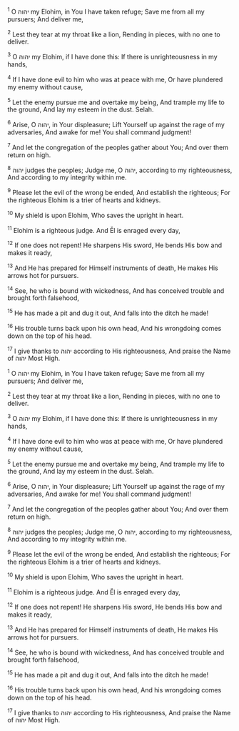 <sup>1</sup> O יהוה my Elohim, in You I have taken refuge; Save me from all my pursuers; And deliver me,

<sup>2</sup> Lest they tear at my throat like a lion, Rending in pieces, with no one to deliver.

<sup>3</sup> O יהוה my Elohim, if I have done this: If there is unrighteousness in my hands,

<sup>4</sup> If I have done evil to him who was at peace with me, Or have plundered my enemy without cause,

<sup>5</sup> Let the enemy pursue me and overtake my being, And trample my life to the ground, And lay my esteem in the dust. Selah.

<sup>6</sup> Arise, O יהוה, in Your displeasure; Lift Yourself up against the rage of my adversaries, And awake for me! You shall command judgment!

<sup>7</sup> And let the congregation of the peoples gather about You; And over them return on high.

<sup>8</sup> יהוה judges the peoples; Judge me, O יהוה, according to my righteousness, And according to my integrity within me.

<sup>9</sup> Please let the evil of the wrong be ended, And establish the righteous; For the righteous Elohim is a trier of hearts and kidneys.

<sup>10</sup> My shield is upon Elohim, Who saves the upright in heart.

<sup>11</sup> Elohim is a righteous judge. And Ĕl is enraged every day,

<sup>12</sup> If one does not repent! He sharpens His sword, He bends His bow and makes it ready,

<sup>13</sup> And He has prepared for Himself instruments of death, He makes His arrows hot for pursuers.

<sup>14</sup> See, he who is bound with wickedness, And has conceived trouble and brought forth falsehood,

<sup>15</sup> He has made a pit and dug it out, And falls into the ditch he made!

<sup>16</sup> His trouble turns back upon his own head, And his wrongdoing comes down on the top of his head.

<sup>17</sup> I give thanks to יהוה according to His righteousness, And praise the Name of יהוה Most High.

<sup>1</sup> O יהוה my Elohim, in You I have taken refuge; Save me from all my pursuers; And deliver me,

<sup>2</sup> Lest they tear at my throat like a lion, Rending in pieces, with no one to deliver.

<sup>3</sup> O יהוה my Elohim, if I have done this: If there is unrighteousness in my hands,

<sup>4</sup> If I have done evil to him who was at peace with me, Or have plundered my enemy without cause,

<sup>5</sup> Let the enemy pursue me and overtake my being, And trample my life to the ground, And lay my esteem in the dust. Selah.

<sup>6</sup> Arise, O יהוה, in Your displeasure; Lift Yourself up against the rage of my adversaries, And awake for me! You shall command judgment!

<sup>7</sup> And let the congregation of the peoples gather about You; And over them return on high.

<sup>8</sup> יהוה judges the peoples; Judge me, O יהוה, according to my righteousness, And according to my integrity within me.

<sup>9</sup> Please let the evil of the wrong be ended, And establish the righteous; For the righteous Elohim is a trier of hearts and kidneys.

<sup>10</sup> My shield is upon Elohim, Who saves the upright in heart.

<sup>11</sup> Elohim is a righteous judge. And Ĕl is enraged every day,

<sup>12</sup> If one does not repent! He sharpens His sword, He bends His bow and makes it ready,

<sup>13</sup> And He has prepared for Himself instruments of death, He makes His arrows hot for pursuers.

<sup>14</sup> See, he who is bound with wickedness, And has conceived trouble and brought forth falsehood,

<sup>15</sup> He has made a pit and dug it out, And falls into the ditch he made!

<sup>16</sup> His trouble turns back upon his own head, And his wrongdoing comes down on the top of his head.

<sup>17</sup> I give thanks to יהוה according to His righteousness, And praise the Name of יהוה Most High.

